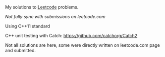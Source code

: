 My solutions to [Leetcode](http://www.leetcode.com) problems.

*Not fully sync with submissions on leetcode.com*

Using C++11 standard

C++ unit testing with Catch: <https://github.com/catchorg/Catch2>

Not all solutions are here, some were directly written on leetcode.com page and submitted.
